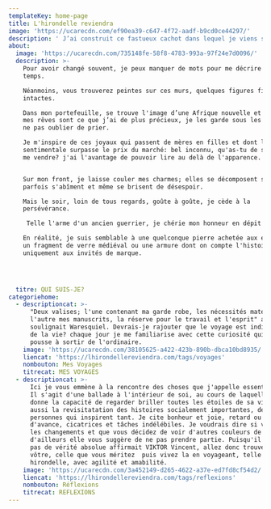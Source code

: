 ```yaml
---
templateKey: home-page
title: L'hirondelle reviendra
image: 'https://ucarecdn.com/ef90ea39-c647-4f72-aadf-b9cd0ce44297/'
description: ' J’ai construit ce fastueux cachot dans lequel je viens souvent me poser pour mettre encore plus de soleil dans mes pensées et jauger ma créativité. D’ici, je peux regarder par dessus le monde et essayer de comprendre: l’Afrique, l’espoir. Tous ces petits à qui nous donnons la vie, seule l’éducation les fera naître de nouveau(...)'
about:
  image: 'https://ucarecdn.com/735148fe-58f8-4783-993a-97f24e7d0096/'
  description: >-
    Pour avoir changé souvent, je peux manquer de mots pour me décrire dans le
    temps.

    Néanmoins, vous trouverez peintes sur ces murs, quelques figures fidèles et
    intactes.

    Dans mon portefeuille, se trouve l'image d’une Afrique nouvelle et émergée:
    mes rêves sont ce que j’ai de plus précieux, je les garde sous les yeux pour
    ne pas oublier de prier. 

    Je m'inspire de ces joyaux qui passent de mères en filles et dont la valeur
    sentimentale surpasse le prix du marché: bel inconnu, qu'as-tu de spécial à
    me vendre? j'ai l'avantage de pouvoir lire au delà de l'apparence.


    Sur mon front, je laisse couler mes charmes; elles se décomposent souvent,
    parfois s'abîment et même se brisent de désespoir.

    Mais le soir, loin de tous regards, goûte à goûte, je cède à la
    persévérance.

     Telle l'arme d'un ancien guerrier, je chérie mon honneur en dépit de ma lourde culpabilité. 

    En réalité, je suis semblable à une quelconque pierre achetée aux enchères,
    un fragment de verre médiéval ou une armure dont on compte l'histoire
    uniquement aux invités de marque.



     
  titre: QUI SUIS-JE?
categoriehome:
  - descriptioncat: >-
      "Deux valises; l'une contenant ma garde robe, les nécessités matérielles,
      l'autre mes manuscrits, la réserve pour le travail et l'esprit" ainsi
      soulignait Waresquiel. Devrais-je rajouter que le voyage est indissociable
      de la vie? chaque jour je me familiarise avec cette curiosité qui me
      pousse à sortir de l'ordinaire.
    image: 'https://ucarecdn.com/38105625-a422-423b-890b-dbca10bd8935/'
    liencat: 'https://lhirondellereviendra.com/tags/voyages'
    nombouton: Mes Voyages
    titrecat: MES VOYAGES
  - descriptioncat: >-
      Ici je vous emmène à la rencontre des choses que j'appelle essentielles.
      Il s'agit d'une ballade à l'intérieur de soi, au cours de laquelle l'on se
      donne la capacité de regarder briller toutes les étoiles de sa vie. C'est
      aussi la revisitatation des histoires socialement importantes, des
      personnes qui inspirent tant. Je cite bonheur et joie, retard ou longueur
      d'avance, cicatrices et tâches indélébiles. Je voudrais dire si vous aimez
      les changements et que vous décidez de voir d'autres couleurs de la vie,
      d'ailleurs elle vous suggère de ne pas prendre partie. Puisqu'il n'existe
      pas de vérité absolue affirmait VIKTOR Vincent, allez donc trouver la
      vôtre, celle que vous méritez  puis vivez la en voyageant, telle une
      hirondelle, avec agilité et amabilité. 
    image: 'https://ucarecdn.com/3a452149-d265-4622-a37e-ed7fd8cf54d2/'
    liencat: 'https://lhirondellereviendra.com/tags/reflexions'
    nombouton: Réflexions
    titrecat: REFLEXIONS
---
```


